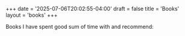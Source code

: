 +++
date = '2025-07-06T20:02:55-04:00'
draft = false
title = 'Books'
layout = 'books'
+++

Books I have spent good sum of time with and recommend:

